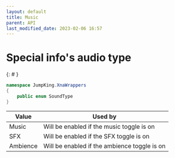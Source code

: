 ```yaml
---
layout: default
title: Music
parent: API
last_modified_date: 2023-02-06 16:57
---
```


# Special info's audio type
{: # }

```cs
namespace JumpKing.XnaWrappers
{
    public enum SoundType
}
```

|Value|Used by|
|---|---|
|Music|Will be enabled if the music toggle is on|
|SFX|Will be enabled if the SFX toggle is on|
|Ambience|Will be enabled if the ambience toggle is on|